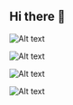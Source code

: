 ## Hi there 👋

![Alt text](https://spotify-recently-played-readme.vercel.app/api?user=ohdn_&width={width})


![Alt text](https://spotify-recently-played-readme.vercel.app/api?user=ohdn_)

![Alt text](https://spotify-recently-played-readme.vercel.app/api?user=ohdn_&width={width})

![Alt text](https://spotify-recently-played-readme.vercel.app/api?user=ohdn_&count={count})
